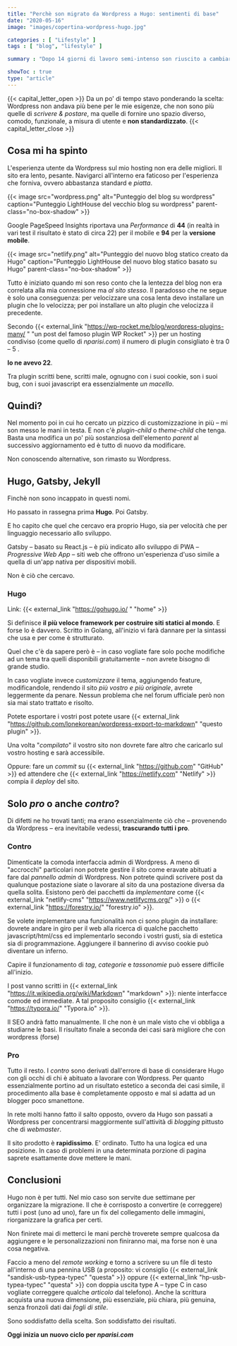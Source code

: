 ```yaml
---
title: "Perchè son migrato da Wordpress a Hugo: sentimenti di base"
date: "2020-05-16"
image: "images/copertina-wordpress-hugo.jpg"

categories : [ "Lifestyle" ]
tags : [ "blog", "lifestyle" ]

summary : "Dopo 14 giorni di lavoro semi-intenso son riuscito a cambiare la struttura alla base del blog da Wordpress a Hugo. Ma cos'è Hugo e perchè ho deciso di cambiare content manager? Qui alcune motivazioni."

showToc : true
type: "article"
---
```

{{< capital_letter_open >}}
Da un po' di tempo stavo ponderando la scelta: Wordpress non andava più bene per le mie esigenze, che non sono più quelle di _scrivere & postare_, ma quelle di fornire uno spazio diverso, comodo, funzionale, a misura di utente e **non standardizzato**.
{{< capital_letter_close >}}

## Cosa mi ha spinto

L'esperienza utente da Wordpress sul mio hosting non era delle migliori. Il sito era lento, pesante. Navigarci all'interno era faticoso per l'esperienza che forniva, ovvero abbastanza standard e _piatta_.

{{< image src="wordpress.png" alt="Punteggio del blog su wordpress" caption="Punteggio LightHouse del vecchio blog su wordpress" parent-class="no-box-shadow" >}}

Google PageSpeed Insights riportava una _Performance_ di **44** (in realtà in vari test il risultato è stato di circa 22) per il mobile e **94** per la **versione mobile**.

{{< image src="netlify.png" alt="Punteggio del nuovo blog statico creato da Hugo" caption="Punteggio LightHouse del nuovo blog statico basato su Hugo" parent-class="no-box-shadow" >}}

Tutto è iniziato quando mi son reso conto che la lentezza del blog non era correlata alla mia connessione ma _al sito stesso_. Il paradosso che ne segue è solo una conseguenza: per velocizzare una cosa lenta devo installare un plugin che lo velocizza; per poi installare un alto plugin che velocizza il precedente.

Secondo {{< external_link "https://wp-rocket.me/blog/wordpress-plugins-many/ " "un post del famoso plugin WP Rocket" >}} per un hosting condiviso (come quello di _nparisi.com_) il numero di plugin consigliato è tra 0 – 5 .

**Io ne avevo 22**.

Tra plugin scritti bene, scritti male, ognugno con i suoi cookie, son i suoi bug, con i suoi javascript era essenzialmente _un macello_.

## Quindi?

Nel momento poi in cui ho cercato un pizzico di customizzazione in più – mi son messo le mani in testa. E non c'è _plugin-child_ o _theme-child_ che tenga. Basta una modifica un po' più sostanziosa dell'elemento _parent_ al successivo aggiornamento ed è tutto di nuovo da modificare.

Non conoscendo alternative, son rimasto su Wordpress.

## Hugo, Gatsby, Jekyll

Finchè non sono incappato in questi nomi.

Ho passato in rassegna prima **Hugo**. Poi Gatsby.

E ho capito che quel che cercavo era proprio Hugo, sia per velocità che per linguaggio necessario allo sviluppo.

Gatsby – basato su React.js – è più indicato allo sviluppo di PWA – _Progressive Web App_ – siti web che offrono un'esperienza d'uso simile a quella di un'app nativa per dispositivi mobili.

Non è ciò che cercavo.

### Hugo

Link: {{< external_link "https://gohugo.io/ " "home" >}}

Si definisce **il più veloce framework per costruire siti statici al mondo**. E forse lo è davvero. Scritto in Golang, all'inizio vi farà dannare per la sintassi che usa e per come è strutturato.

Quel che c'è da sapere però è – in caso vogliate fare solo poche modifiche ad un tema tra quelli disponibili gratuitamente – non avrete bisogno di grande studio.

In caso vogliate invece _customizzare_ il tema, aggiungendo feature, modificandole, rendendo il sito _più vostro e più originale_, avrete leggermente da penare. Nessun problema che nel forum ufficiale però non sia mai stato trattato e risolto.

Potete esportare i vostri post potete usare {{< external_link "https://github.com/lonekorean/wordpress-export-to-markdown" "questo plugin" >}}.

Una volta "_compilato_" il vostro sito non dovrete fare altro che caricarlo sul vostro hosting e sarà accessibile.

Oppure: fare un _commit_ su {{< external_link "https://github.com" "GitHub" >}} ed attendere che {{< external_link "https://netlify.com" "Netlify" >}} compia il _deploy_ del sito.

## Solo _pro_ o anche _contro_?

Di difetti ne ho trovati tanti; ma erano essenzialmente ciò che – provenendo da Wordpress – era inevitabile vedessi, **trascurando tutti i pro**.

### Contro
Dimenticate la comoda interfaccia admin di Wordpress. A meno di "accrocchi" particolari non potrete gestire il sito come eravate abituati a fare dal _pannello admin_ di Wordpress. Non potrete quindi scrivere post da qualunque postazione siate o lavorare al sito da una postazione diversa da quella solita. Esistono però dei pacchetti da _implementare_ come {{< external_link "netlify-cms" "https://www.netlifycms.org/" >}} o {{< external_link "https://forestry.io/" "forestry.io" >}}.

Se volete implementare una funzionalità non ci sono plugin da installare: dovrete andare in giro per il web alla ricerca di qualche pacchetto javascript/html/css ed implementarlo secondo i vostri gusti, sia di estetica sia di programmazione. Aggiungere il bannerino di avviso cookie può diventare un inferno.

Capire il funzionamento di _tag_, _categorie_ e _tassonomie_ può essere difficile all'inizio.

I post vanno scritti in {{< external_link "https://it.wikipedia.org/wiki/Markdown" "markdown" >}}: niente interfacce comode ed immediate. A tal proposito consiglio {{< external_link "https://typora.io/" "Typora.io" >}}.

Il SEO andrà fatto manualmente. Il che non è un male visto che vi obbliga a studiarne le basi. Il risultato finale a seconda dei casi sarà migliore che con wordpress (forse)

### Pro
Tutto il resto. I _contro_ sono derivati dall'errore di base di considerare Hugo con gli occhi di chi è abituato a lavorare con Wordpress. Per quanto essenzialmente portino ad un risultato estetico a seconda dei casi simile, il procedimento alla base è completamente opposto e mal si adatta ad un blogger poco smanettone.

In rete molti hanno fatto il salto opposto, ovvero da Hugo son passati a Wordpress per concentrarsi maggiormente sull'attività di _blogging_ pittusto che di _webmaster_.

Il sito prodotto è **rapidissimo**. E' ordinato. Tutto ha una logica ed una posizione. In caso di problemi in una determinata porzione di pagina saprete esattamente dove mettere le mani.

## Conclusioni

Hugo non è per tutti.
Nel mio caso son servite due settimane per organizzare la migrazione. Il che è corrisposto a convertire (e correggere) tutti i post (uno ad uno), fare un fix del collegamento delle immagini, riorganizzare la grafica per certi.

Non finirete mai di metterci le mani perchè troverete sempre qualcosa da aggiungere e le personalizzazioni non finiranno mai, ma forse non è una cosa negativa.

Faccio a meno del _remote working_ e torno a scrivere su un file di testo all'interno di una pennina USB (a proposito: vi consiglio {{< external_link "sandisk-usb-typea-typec" "questa" >}} oppure {{< external_link "hp-usb-typea-typec" "questa" >}} con doppia uscita type A – type C in caso vogliate correggere qualche _articolo_ dal telefono).
Anche la scrittura acquista una nuova dimensione, più essenziale, più chiara, più genuina, senza fronzoli dati dai _fogli di stile_.

Sono soddisfatto della scelta. Son soddisfatto dei risultati.

**Oggi inizia un nuovo ciclo per _nparisi.com_**